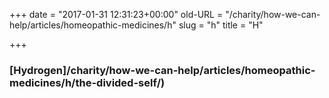 +++
date = "2017-01-31 12:31:23+00:00"
old-URL = "/charity/how-we-can-help/articles/homeopathic-medicines/h"
slug = "h"
title = "H"

+++

### [Hydrogen]/charity/how-we-can-help/articles/homeopathic-medicines/h/the-divided-self/)

